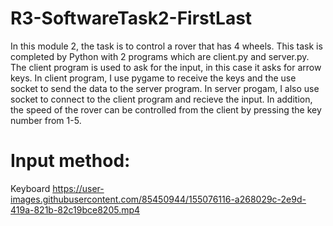 # R3-SoftwareTask2-FirstLast

In this module 2, the task is to control a rover that has 4 wheels. This task is completed by Python with 2 programs which are client.py and server.py. The client program is used to ask for the input, in this case it asks for arrow keys. In client program, I use pygame to receive the keys and the use socket to send the data to the server program. In server progam, I also use socket to connect to the client program and recieve the input. In addition, the speed of the rover can be controlled from the client by pressing the key number from 1-5.

# Input method:
Keyboard
https://user-images.githubusercontent.com/85450944/155076116-a268029c-2e9d-419a-821b-82c19bce8205.mp4

